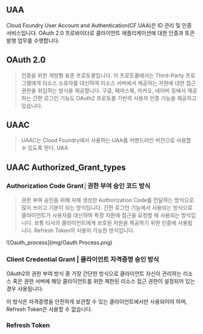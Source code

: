 
## UAA
Cloud Foundry User Account and Authentication(CF UAA)은 ID 관리 및 인증 서비스입니다. OAuth 2.0 프로바이더로 클라이언트 애플리케이션에 대한 인증과 토큰 발행 업무를 수행합니다. 

## OAuth 2.0
>인증을 위한 개방형 표준 프로토콜입니다. 
이 프로토콜에서는 Third-Party 프로그램에게 리소스 소유자를 대신하여 리소스 서버에서 제공하는 자원에 대한 접근 권한을 위임하는 방식을 제공합니다.
구글, 페이스북, 카카오, 네이버 등에서 제공하는 간편 로그인 기능도 OAuth2 프로토콜 기반의 사용자 인증 기능을 제공하고 있습니다.




## UAAC 
>UAAC는 Cloud Foundry에서 사용하는 UAA를 커맨드라인 버전으로 사용할 수 있도록 한다. 
UAA


## UAAC Authorized_Grant_types
### Authorization Code Grant│권한 부여 승인 코드 방식

>권한 부여 승인을 위해 자체 생성한 Authorization Code를 전달하는 방식으로 많이 쓰이고 기본이 되는 방식입니다. 간편 로그인 기능에서 사용되는 방식으로 클라이언트가 사용자를 대신하여 특정 자원에 접근을 요청할 때 사용되는 방식입니다. 보통 타사의 클라이언트에게 보호된 자원을 제공하기 위한 인증에 사용됩니다. Refresh Token의 사용이 가능한 방식입니다.

![Oauth_process](img/Oauth Process.png)




### Client Credential Grant | 클라이언트 자격증명 승인 방식
OAuth2의 권한 부여 방식 중 가장 간단한 방식으로 클라이언트 자신이 관리하는 리소스 혹은 권한 서버에 해당 클라이언트를 위한 제한된 리소스 접근 권한이 설정되어 있는 경우 사용됩니다.

이 방식은 자격증명을 안전하게 보관할 수 있는 클라이언트에서만 사용되어야 하며, Refresh Token은 사용할 수 없습니다.

### Refresh Token




